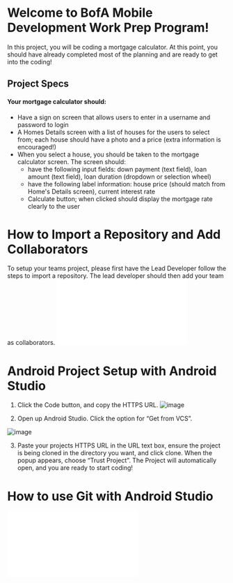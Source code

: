 # Welcome to BofA Mobile Development Work Prep Program!
In this project, you will be coding a mortgage calculator. At this point, you should have already completed most of the planning and are ready to get into the coding!

## Project Specs
#### Your mortgage calculator should:
- Have a sign on screen that allows users to enter in a username and password to login
- A Homes Details screen with a list of houses for the users to select from; each house should have a photo and a price (extra information is encouraged!)
- When you select a house, you should be taken to the mortgage calculator screen. The screen should:
  * have the following input fields: down payment (text field), loan amount (text field), loan duration (dropdown or selection wheel)
  * have the following label information: house price (should match from Home's Details screen), current interest rate
  * Calculate button; when clicked should display the mortgage rate clearly to the user

# How to Import a Repository and Add Collaborators 

To setup your teams project, please first have the Lead Developer follow the steps to import a repository. The lead developer should then add your team as collaborators. 
![Importing a Repository and Adding Collaborators Documentation](Import_repository.md)

# Android Project Setup with Android Studio

1. Click the Code button, and copy the HTTPS URL.
![image](https://github.com/user-attachments/assets/2579c945-04fe-4004-965b-c49be9bdc123)


2. Open up Android Studio. Click the option for “Get from VCS”. 

![image](https://github.com/user-attachments/assets/75bf221c-202f-4316-8d92-32572d52f552)








3. Paste your projects HTTPS URL in the URL text box, ensure the project is being cloned in the directory you want, and click clone. When the popup appears, choose “Trust Project”. The Project will automatically open, and you are ready to start coding!


# How to use Git with Android Studio

![Git with Android Studio Documentation](Git_with_AndroidStudio.md)
